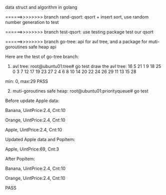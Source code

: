 data struct and algorithm in golang

======>>>>>>>>
branch rand-qsort: qsort + insert sort, use random number generation to test

======>>>>>>>>
branch test-qsort: use testing package test our qsort

======>>>>>>>>
branch go-tree: api for avl tree, and a package for muti-goroutines safe heap api

Here are the test of go-tree branch:
1) avl tree:
root@ubuntu01:tree# go test
draw the avl tree:
                                16 
                5                                 21 
    1                 9         18                 25 
  0     3     7         12   17     19     23         27 
  2   4   6   8     10     14   20   22   24   26     29 
  11   13   15   28 

min: 0, max:29
PASS

2) muti-goroutines safe heap:
root@ubuntu01:priorityqueue# go test

Before update Apple data:

Banana, UintPrice:2.4, Cnt:10

Orange, UintPrice:2.4, Cnt:10

Apple, UintPrice:2.4, Cnt:10

Updated Apple data and PopItem:

Apple, UintPrice:69, Cnt:3

After PopItem:

Banana, UintPrice:2.4, Cnt:10

Orange, UintPrice:2.4, Cnt:10

PASS




